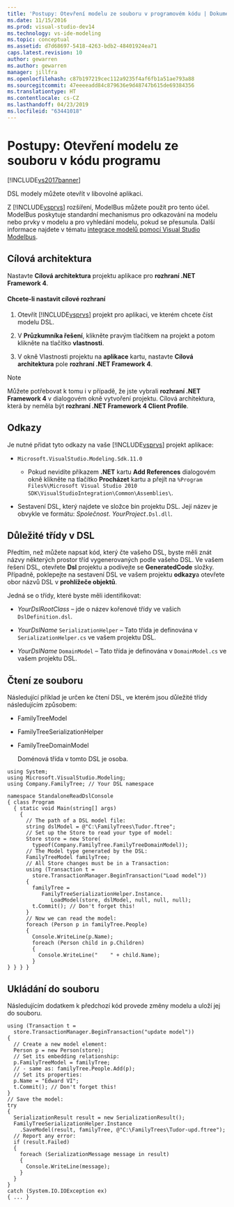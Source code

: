 ```yaml
---
title: 'Postupy: Otevření modelu ze souboru v programovém kódu | Dokumentace Microsoftu'
ms.date: 11/15/2016
ms.prod: visual-studio-dev14
ms.technology: vs-ide-modeling
ms.topic: conceptual
ms.assetid: d7d68697-5418-4263-bdb2-48401924ea71
caps.latest.revision: 10
author: gewarren
ms.author: gewarren
manager: jillfra
ms.openlocfilehash: c87b197219cec112a9235f4af6fb1a51ae793a88
ms.sourcegitcommit: 47eeeeadd84c879636e9d48747b615de69384356
ms.translationtype: HT
ms.contentlocale: cs-CZ
ms.lasthandoff: 04/23/2019
ms.locfileid: "63441018"
---
```

# <a name="how-to-open-a-model-from-file-in-program-code"></a>Postupy: Otevření modelu ze souboru v kódu programu
[!INCLUDE[vs2017banner](../includes/vs2017banner.md)]

DSL modely můžete otevřít v libovolné aplikaci.  
  
 Z [!INCLUDE[vsprvs](../includes/vsprvs-md.md)] rozšíření, ModelBus můžete použít pro tento účel. ModelBus poskytuje standardní mechanismus pro odkazování na modelu nebo prvky v modelu a pro vyhledání modelu, pokud se přesunula. Další informace najdete v tématu [integrace modelů pomocí Visual Studio Modelbus](../modeling/integrating-models-by-using-visual-studio-modelbus.md).  
  
## <a name="target-framework"></a>Cílová architektura  
 Nastavte **Cílová architektura** projektu aplikace pro **rozhraní .NET Framework 4**.  
  
#### <a name="to-set-the-target-framework"></a>Chcete-li nastavit cílové rozhraní  
  
1. Otevřít [!INCLUDE[vsprvs](../includes/vsprvs-md.md)] projekt pro aplikaci, ve kterém chcete číst modelu DSL.  
  
2. V **Průzkumníka řešení**, klikněte pravým tlačítkem na projekt a potom klikněte na tlačítko **vlastnosti**.  
  
3. V okně Vlastnosti projektu na **aplikace** kartu, nastavte **Cílová architektura** pole **rozhraní .NET Framework 4**.  
  
> [!NOTE]
> Můžete potřebovat k tomu i v případě, že jste vybrali **rozhraní .NET Framework 4** v dialogovém okně vytvoření projektu. Cílová architektura, která by neměla být **rozhraní .NET Framework 4 Client Profile**.  
  
## <a name="references"></a>Odkazy  
 Je nutné přidat tyto odkazy na vaše [!INCLUDE[vsprvs](../includes/vsprvs-md.md)] projekt aplikace:  
  
- `Microsoft.VisualStudio.Modeling.Sdk.11.0`  
  
    - Pokud nevidíte příkazem **.NET** kartu **Add References** dialogovém okně klikněte na tlačítko **Procházet** kartu a přejít na `%Program Files%\Microsoft Visual Studio 2010 SDK\VisualStudioIntegration\Common\Assemblies\`.  
  
- Sestavení DSL, který najdete ve složce bin projektu DSL. Její název je obvykle ve formátu: *Společnost*. *YourProject*`.Dsl.dll`.  
  
## <a name="important-classes-in-the-dsl"></a>Důležité třídy v DSL  
 Předtím, než můžete napsat kód, který čte vašeho DSL, byste měli znát názvy některých prostor tříd vygenerovaných podle vašeho DSL. Ve vašem řešení DSL, otevřete **Dsl** projektu a podívejte se **GeneratedCode** složky. Případně, poklepejte na sestavení DSL ve vašem projektu **odkazy**a otevřete obor názvů DSL v **prohlížeče objektů**.  
  
 Jedná se o třídy, které byste měli identifikovat:  
  
- *YourDslRootClass* – jde o název kořenové třídy ve vašich `DslDefinition.dsl`.  
  
- *YourDslName* `SerializationHelper` – Tato třída je definována v `SerializationHelper.cs` ve vašem projektu DSL.  
  
- *YourDslName* `DomainModel` – Tato třída je definována v `DomainModel.cs` ve vašem projektu DSL.  
  
## <a name="reading-from-a-file"></a>Čtení ze souboru  
 Následující příklad je určen ke čtení DSL, ve kterém jsou důležité třídy následujícím způsobem:  
  
- FamilyTreeModel  
  
- FamilyTreeSerializationHelper  
  
- FamilyTreeDomainModel  
  
  Doménová třída v tomto DSL je osoba.  
  
```  
using System;  
using Microsoft.VisualStudio.Modeling;  
using Company.FamilyTree; // Your DSL namespace  
  
namespace StandaloneReadDslConsole  
{ class Program  
  { static void Main(string[] args)  
    {  
      // The path of a DSL model file:  
      string dslModel = @"C:\FamilyTrees\Tudor.ftree";  
      // Set up the Store to read your type of model:  
      Store store = new Store(  
        typeof(Company.FamilyTree.FamilyTreeDomainModel));  
      // The Model type generated by the DSL:  
      FamilyTreeModel familyTree;  
      // All Store changes must be in a Transaction:  
      using (Transaction t =   
        store.TransactionManager.BeginTransaction("Load model"))  
      {  
        familyTree =   
           FamilyTreeSerializationHelper.Instance.  
              LoadModel(store, dslModel, null, null, null);  
        t.Commit(); // Don't forget this!  
      }  
      // Now we can read the model:  
      foreach (Person p in familyTree.People)  
      {  
        Console.WriteLine(p.Name);   
        foreach (Person child in p.Children)  
        {  
          Console.WriteLine("    " + child.Name);  
        }  
} } } }  
```  
  
## <a name="saving-to-a-file"></a>Ukládání do souboru  
 Následujícím dodatkem k předchozí kód provede změny modelu a uloží jej do souboru.  
  
```  
using (Transaction t =  
  store.TransactionManager.BeginTransaction("update model"))  
{  
  // Create a new model element:  
  Person p = new Person(store);  
  // Set its embedding relationship:  
  p.FamilyTreeModel = familyTree;  
  // - same as: familyTree.People.Add(p);  
  // Set its properties:  
  p.Name = "Edward VI";  
  t.Commit(); // Don't forget this!  
}  
// Save the model:  
try  
{  
  SerializationResult result = new SerializationResult();  
  FamilyTreeSerializationHelper.Instance  
    .SaveModel(result, familyTree, @"C:\FamilyTrees\Tudor-upd.ftree");  
  // Report any error:  
  if (result.Failed)  
  {  
    foreach (SerializationMessage message in result)  
    {  
      Console.WriteLine(message);  
    }  
  }  
}  
catch (System.IO.IOException ex)  
{ ... }  
```
